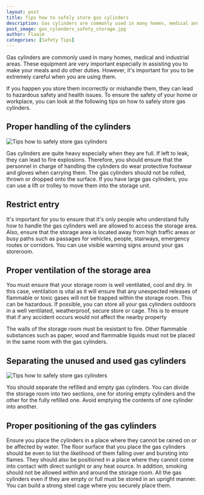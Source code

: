```yaml
---
layout: post
title: Tips how to safely store gas cylinders
description: Gas cylinders are commonly used in many homes, medical and industrial areas. These equipment are very important especially in assisting you to make your meals and do other duties
post_image: gas_cylenders_safety_storage.jpg
author: Flaaim
categories: [Safety Tips]
---
```


Gas cylinders are commonly used in many homes, medical and industrial areas. These equipment are very important especially in assisting you to make your meals and do other duties. However, it's important for you to be extremely careful when you are using them. 

If you happen you store them incorrectly or mishandle them, they can lead to hazardous safety and health issues. To ensure the safety of your home or workplace, you can look at the following tips on how to safely store gas cylinders.

## Proper handling of the cylinders
![Tips how to safely store gas cylinders](https://safetyworkblog.com/assets/gas_cylenders_safety_storage.jpg)

Gas cylinders are quite heavy especially when they are full. If left to leak, they can lead to fire explosions. Therefore, you should ensure that the personnel in charge of handling the cylinders do wear protective footwear and gloves when carrying them. The gas cylinders should not be rolled, thrown or dropped onto the surface. If you have large gas cylinders, you can use a lift or trolley to move them into the storage unit.

## Restrict entry

It's important for you to ensure that it's only people who understand fully how to handle the gas cylinders well are allowed to access the storage area. Also, ensure that the storage area is located away from high traffic areas or busy paths such as passages for vehicles, people, stairways, emergency routes or corridors. You can use visible warning signs around your gas storeroom.

## Proper ventilation of the storage area

You must ensure that your storage room is well ventilated, cool and dry. In this case, ventilation is vital as it will ensure that any unexpected releases of flammable or toxic gases will not be trapped within the storage room. This can be hazardous. If possible, you can store all your gas cylinders outdoors in a well ventilated, weatherproof, secure store or cage. This is to ensure that if any accident occurs would not affect the nearby property

The walls of the storage room must be resistant to fire. Other flammable substances such as paper, wood and flammable liquids must not be placed in the same room with the gas cylinders.

## Separating the unused and used gas cylinders
![Tips how to safely store gas cylinders](https://safetyworkblog.com/assets/chemstore-gasvault.jpg)

You should separate the refilled and empty gas cylinders. You can divide the storage room into two sections, one for storing empty cylinders and the other for the fully refilled one. Avoid emptying the contents of one cylinder into another.

## Proper positioning of the gas cylinders

Ensure you place the cylinders in a place where they cannot be rained on or be affected by water. The floor surface that you place the gas cylinders should be even to list the likelihood of them falling over and bursting into flames. They should also be positioned in a place where they cannot come into contact with direct sunlight or any heat source. In addition, smoking should not be allowed within and around the storage room. All the gas cylinders even if they are empty or full must be stored in an upright manner. You can build a strong steel cage where you securely place them.
